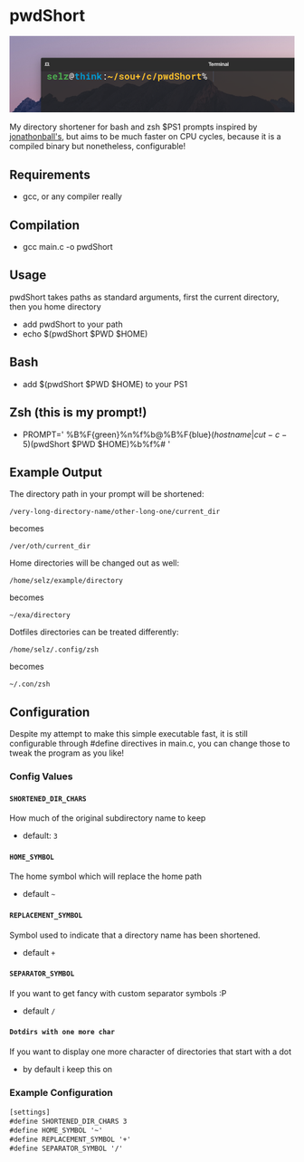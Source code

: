 # pwdShort

![Alt text](./screenshot.png?raw=true)

My directory shortener for bash and zsh $PS1 prompts inspired by [jonathonball's](https://github.com/jonathonball/pwd-shorten), but aims to be much faster on CPU cycles, because it is a compiled binary but nonetheless, configurable!

## Requirements
- gcc, or any compiler really

## Compilation
- gcc main.c -o pwdShort

## Usage
pwdShort takes paths as standard arguments, first the current directory, then you home directory
- add pwdShort to your path
- echo $(pwdShort $PWD $HOME)

## Bash
- add $(pwdShort $PWD $HOME) to your PS1

## Zsh (this is my prompt!)
- PROMPT=' %B%F{green}%n%f%b@%B%F{blue}$(hostname | cut -c -5)%f%b:%F{yellow}%B$(pwdShort $PWD $HOME)%b%f%# '

## Example Output
The directory path in your prompt will be shortened:

    /very-long-directory-name/other-long-one/current_dir

becomes

    /ver/oth/current_dir

Home directories will be changed out as well:

    /home/selz/example/directory

becomes

    ~/exa/directory

Dotfiles directories can be treated differently:

    /home/selz/.config/zsh

becomes

    ~/.con/zsh

## Configuration
Despite my attempt to make this simple executable fast, it is still configurable through #define directives in main.c, you can change those to tweak the program as you like!

### Config Values

#### `SHORTENED_DIR_CHARS`
How much of the original subdirectory name to keep
- default: `3`

#### `HOME_SYMBOL`
The home symbol which will replace the home path
- default `~`

#### `REPLACEMENT_SYMBOL`
Symbol used to indicate that a directory name has been shortened.
- default `+`

#### `SEPARATOR_SYMBOL`
If you want to get fancy with custom separator symbols :P
- default `/`

#### `Dotdirs with one more char`
If you want to display one more character of directories that start with a dot
- by default i keep this on

### Example Configuration

    [settings]
    #define SHORTENED_DIR_CHARS 3
    #define HOME_SYMBOL '~'
    #define REPLACEMENT_SYMBOL '+'
    #define SEPARATOR_SYMBOL '/'
